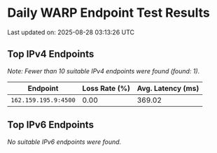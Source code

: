# Daily WARP Endpoint Test Results

Last updated on: 2025-08-28 03:13:26 UTC

## Top IPv4 Endpoints

*Note: Fewer than 10 suitable IPv4 endpoints were found (found: 1).*


| Endpoint | Loss Rate (%) | Avg. Latency (ms) |
|---|---|---|
| `162.159.195.9:4500` | 0.00 | 369.02 |

## Top IPv6 Endpoints

*No suitable IPv6 endpoints were found.*

